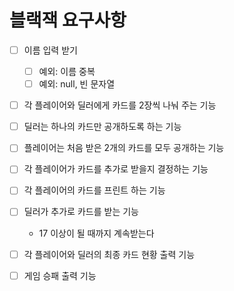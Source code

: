 # 블랙잭 요구사항
- [ ] 이름 입력 받기
  - [ ] 예외: 이름 중복
  - [ ] 예외: null, 빈 문자열
- [ ] 각 플레이어와 딜러에게 카드를 2장씩 나눠 주는 기능
- [ ] 딜러는 하나의 카드만 공개하도록 하는 기능
- [ ] 플레이어는 처음 받은 2개의 카드를 모두 공개하는 기능
- [ ] 각 플레이어가 카드를 추가로 받을지 결정하는 기능
- [ ] 각 플레이어의 카드를 프린트 하는 기능
- [ ] 딜러가 추가로 카드를 받는 기능
	- 17 이상이 될 때까지 계속받는다
	
- [ ] 각 플레이어와 딜러의 최종 카드 현황 출력 기능
- [ ] 게임 승패 출력 기능
